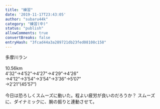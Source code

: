 ```yaml
---
title: "練習"
date: '2019-11-17T23:43:05'
author: "subaru44k"
category: "練習(中)"
status: "publish"
allowComments: true
convertBreaks: false
entryHash: "3fcad44a3a289721db23fed08108c158"
---
```

多摩川ラン<br>
<br>
10.56km<br>
4’32”→4’52”→4’27”→4’29”→4’26”<br>
→4’12”→3’54”→3’54”→3’36”→5’07”<br>
→2’21”(45’57”)<br>
<br>
今日は恐ろしくスムーズに動いた。程よい疲労が良いのだろうか？ スムーズに、ダイナミックに、腕の振りと連動させて。
